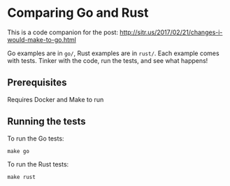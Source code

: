 # Comparing Go and Rust

This is a code companion for the post:
http://sitr.us/2017/02/21/changes-i-would-make-to-go.html

Go examples are in `go/`, Rust examples are in `rust/`. Each example comes with
tests. Tinker with the code, run the tests, and see what happens!


## Prerequisites

Requires Docker and Make to run


## Running the tests

To run the Go tests:

    make go

To run the Rust tests:

    make rust
